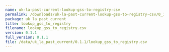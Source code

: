 ```yaml
---
name: uk-la-past-current-lookup-gss-to-registry-csv
permalink: /downloads/uk-la-past-current-lookup-gss-to-registry-csv/0_1_1
package: uk_la_past_current
title: lookup_gss_to_registry
filename: lookup_gss_to_registry.csv
version: 0.1.1
full_version: 0.1.1
file: /data/uk_la_past_current/0.1.1/lookup_gss_to_registry.csv
---
```

